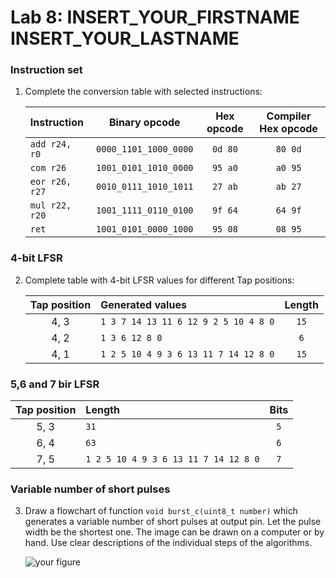 # Lab 8: INSERT_YOUR_FIRSTNAME INSERT_YOUR_LASTNAME

### Instruction set

1. Complete the conversion table with selected instructions:

   | **Instruction** | **Binary opcode** | **Hex opcode** | **Compiler Hex opcode** |
   | :-- | :-: | :-: | :-: |
   | `add r24, r0` | `0000_1101_1000_0000` | `0d 80` | `80 0d` |
   | `com r26` | `1001_0101_1010_0000` | `95 a0` |`a0 95` |
   | `eor r26, r27` | `0010_0111_1010_1011` | `27 ab` | `ab 27` |
   | `mul r22, r20` | `1001_1111_0110_0100` | `9f 64` | `64 9f` |
   | `ret` | `1001_0101_0000_1000` | `95 08` | `08 95` |

### 4-bit LFSR

2. Complete table with 4-bit LFSR values for different Tap positions:

   | **Tap position** | **Generated values** | **Length** |
   | :-: | :-- | :-: |
   | 4, 3 | `1 3 7 14 13 11 6 12 9 2 5 10 4 8 0` | `15` |
   | 4, 2 | `1 3 6 12 8 0` | `6` |
   | 4, 1 | `1 2 5 10 4 9 3 6 13 11 7 14 12 8 0` | `15` |


### 5,6 and 7 bir LFSR

   | **Tap position** | **Length** | **Bits** |
   | :-: | :-- | :-: |
   | 5, 3 | `31` | `5` |
   | 6, 4 | `63` | `6` |
   | 7, 5 | `1 2 5 10 4 9 3 6 13 11 7 14 12 8 0` | `7` |


### Variable number of short pulses

3. Draw a flowchart of function `void burst_c(uint8_t number)` which generates a variable number of short pulses at output pin. Let the pulse width be the shortest one. The image can be drawn on a computer or by hand. Use clear descriptions of the individual steps of the algorithms.

   ![your figure]()